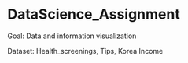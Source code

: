 # DataScience_Assignment

Goal: Data and information visualization


Dataset: Health_screenings, Tips, Korea Income
